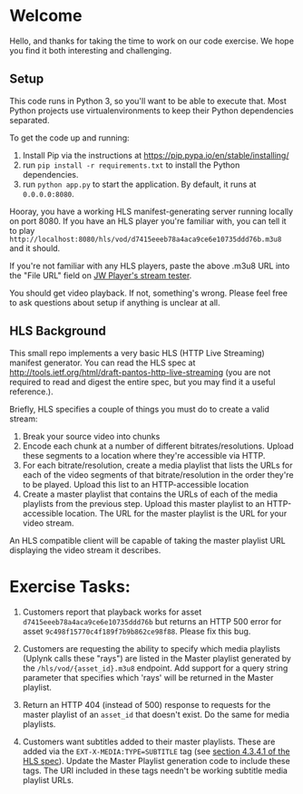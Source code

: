 # Welcome
Hello, and thanks for taking the time to work on our code exercise. We hope you find it both interesting and challenging.

## Setup
This code runs in Python 3, so you'll want to be able to execute that. Most Python projects use virtualenvironments to keep their Python dependencies separated.

To get the code up and running:
 1. Install Pip via the instructions at <https://pip.pypa.io/en/stable/installing/>
 1. run `pip install -r requirements.txt` to install the Python dependencies.
 1. run `python app.py` to start the application. By default, it runs at `0.0.0.0:8080`.
 
 Hooray, you have a working HLS manifest-generating server running locally on port 8080. If you have an HLS player you're familiar with, you can tell it to play `http://localhost:8080/hls/vod/d7415eeeb78a4aca9ce6e10735ddd76b.m3u8` and it should. 
 
 If you're not familiar with any HLS players, paste the above .m3u8 URL into the "File URL" field on [JW Player's stream tester](http://demo.jwplayer.com/developer-tools/http-stream-tester/).
 
 You should get video playback. If not, something's wrong. Please feel free to ask questions about setup if anything is unclear at all. 
 
 ## HLS Background
 This small repo implements a very basic HLS (HTTP Live Streaming) manifest generator. You can read the HLS spec at <http://tools.ietf.org/html/draft-pantos-http-live-streaming> (you are not required to read and digest the entire spec, but you may find it a useful reference.).
 
 Briefly, HLS specifies a couple of things you must do to create a valid stream:
 1. Break your source video into chunks
 1. Encode each chunk at a number of different bitrates/resolutions. Upload these segments to a location where they're accessible via HTTP.
 1. For each bitrate/resolution, create a media playlist that lists the URLs for each of the video segments of that bitrate/resolution in the order they're to be played. Upload this list to an HTTP-accessible location
 1. Create a master playlist that contains the URLs of each of the media playlists from the previous step. Upload this master playlist to an HTTP-accessible location. The URL for the master playlist is the URL for your video stream.
 
 An HLS compatible client will be capable of taking the master playlist URL displaying the video stream it describes.
 
 # Exercise Tasks:
 1. Customers report that playback works for asset `d7415eeeb78a4aca9ce6e10735ddd76b` but returns an HTTP 500 error for asset `9c498f15770c4f189f7b9b862ce98f88`. Please fix this bug.
 
 1. Customers are requesting the ability to specify which media playlists (Uplynk calls these "rays") are listed in the Master playlist generated by the `/hls/vod/{asset_id}.m3u8` endpoint. Add support for a query string parameter that specifies which 'rays' will be returned in the Master playlist.
 
 1. Return an HTTP 404 (instead of 500) response to requests for the master playlist of an `asset_id` that doesn't exist. Do the same for media playlists.
 
 1. Customers want subtitles added to their master playlists. These are added via the  `EXT-X-MEDIA:TYPE=SUBTITLE` tag (see [section 4.3.4.1 of the HLS spec](https://tools.ietf.org/html/draft-pantos-http-live-streaming-23#section-4.3.4.1)). Update the Master Playlist generation code to include these tags. The URI included in these tags needn't be working subtitle media playlist URLs.
 